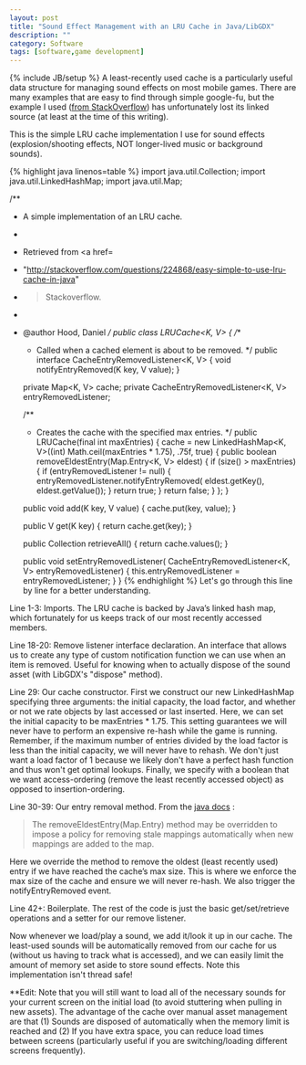 ```yaml
---
layout: post
title: "Sound Effect Management with an LRU Cache in Java/LibGDX"
description: ""
category: Software
tags: [software,game development]
---
```

{% include JB/setup %}
A least-recently used cache is a particularly useful data structure for managing sound effects on most mobile games.  There are many examples that are easy to find through simple google-fu, but the example I used (<a href="http://stackoverflow.com/questions/224868/easy-simple-to-use-lru-cache-in-java">from StackOverflow</a>) has unfortunately lost its linked source (at least at the time of this writing).

This is the simple LRU cache implementation I use for sound effects (explosion/shooting effects, NOT longer-lived music or background sounds).


{% highlight java linenos=table %}
import java.util.Collection;
import java.util.LinkedHashMap;
import java.util.Map;

/**
 * A simple implementation of an LRU cache.
 * <p>
 * Retrieved from <a href=
 * "http://stackoverflow.com/questions/224868/easy-simple-to-use-lru-cache-in-java"
 * >Stackoverflow</a>.
 *
 * @author Hood, Daniel
 */
public class LRUCache<K, V> {
     /**
      * Called when a cached element is about to be removed.
      */
     public interface CacheEntryRemovedListener<K, V> {
          void notifyEntryRemoved(K key, V value);
     }

     private Map<K, V> cache;
     private CacheEntryRemovedListener<K, V> entryRemovedListener;

     /**
      * Creates the cache with the specified max entries.
      */
     public LRUCache(final int maxEntries) {
          cache = new LinkedHashMap<K, V>((int) Math.ceil(maxEntries * 1.75), .75f, true) {
               public boolean removeEldestEntry(Map.Entry<K, V> eldest) {
                    if (size() > maxEntries) {
                         if (entryRemovedListener != null) {
                              entryRemovedListener.notifyEntryRemoved(
                                        eldest.getKey(), eldest.getValue());
                         }
                         return true;
                    }
                    return false;
               }
          };
     }

     public void add(K key, V value) {
          cache.put(key, value);
     }

     public V get(K key) {
          return cache.get(key);
     }

     public Collection<V> retrieveAll() {
          return cache.values();
     }

     public void setEntryRemovedListener(
               CacheEntryRemovedListener<K, V> entryRemovedListener) {
          this.entryRemovedListener = entryRemovedListener;
     }
}
{% endhighlight %}
Let's go through this line by line for a better understanding.

Line 1-3: Imports.  The LRU cache is backed by Java’s linked hash map, which fortunately for us keeps track of our most recently accessed members.

Line 18-20: Remove listener interface declaration.  An interface that allows us to create any type of custom notification function we can use when an item is removed.  Useful for knowing when to actually dispose of the sound asset (with LibGDX's "dispose" method).

Line 29:  Our cache constructor.  First we construct our new LinkedHashMap specifying three arguments: the initial capacity, the load factor, and whether or not we rate objects by last accessed or last inserted.  Here, we can set the initial capacity to be maxEntries * 1.75.  This setting guarantees we will never have to perform an expensive re-hash while the game is running.  Remember, if the maximum number of entries divided by the load factor is less than the initial capacity, we will never have to rehash.  We don't just want a load factor of 1 because we likely don't have a perfect hash function and thus won't get optimal lookups.  Finally, we specify with a boolean that we want access-ordering (remove the least recently accessed object) as opposed to insertion-ordering.

Line 30-39:  Our entry removal method.  From the <a href="http://docs.oracle.com/javase/7/docs/api/java/util/LinkedHashMap.html#removeEldestEntry">java docs</a> :

>The removeEldestEntry(Map.Entry) method may be overridden to impose a policy for removing stale mappings automatically when new mappings are added to the map.

Here we override the method to remove the oldest (least recently used) entry if we have reached the cache’s max size.  This is where we enforce the max size of the cache and ensure we will never re-hash.  We also trigger the notifyEntryRemoved event.

Line 42+:  Boilerplate.  The rest of the code is just the basic get/set/retrieve operations and a setter for our remove listener.

Now whenever we load/play a sound, we add it/look it up in our cache.  The least-used sounds will be automatically removed from our cache for us (without us having to track what is accessed), and we can easily limit the amount of memory set aside to store sound effects.  Note this implementation isn't thread safe!

**Edit:  Note that you will still want to load all of the necessary sounds for your current screen on the initial load (to avoid stuttering when pulling in new assets).  The advantage of the cache over manual asset management are that (1) Sounds are disposed of automatically when the memory limit is reached and (2) If you have extra space, you can reduce load times between screens (particularly useful if you are switching/loading different screens frequently).
